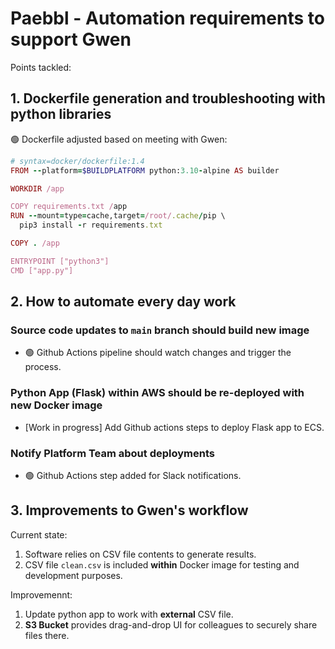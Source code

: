 # Paebbl - Automation requirements to support Gwen

Points tackled:

## 1. Dockerfile generation and troubleshooting with python libraries

🟢 Dockerfile adjusted based on meeting with Gwen:

```ruby
# syntax=docker/dockerfile:1.4
FROM --platform=$BUILDPLATFORM python:3.10-alpine AS builder

WORKDIR /app

COPY requirements.txt /app
RUN --mount=type=cache,target=/root/.cache/pip \
  pip3 install -r requirements.txt

COPY . /app

ENTRYPOINT ["python3"]
CMD ["app.py"]
```

## 2. How to automate every day work

### Source code updates to `main` branch should build new image

- 🟢 Github Actions pipeline should watch changes and trigger the process.

### Python App (Flask) within AWS should be re-deployed with new Docker image

- [Work in progress] Add Github actions steps to deploy Flask app to ECS.

### Notify Platform Team about deployments

- 🟢 Github Actions step added for Slack notifications.

## 3. Improvements to Gwen's workflow

Current state:

1. Software relies on CSV file contents to generate results.
2. CSV file `clean.csv` is included **within** Docker image for testing and development purposes.

Improvemennt:

1. Update python app to work with **external** CSV file.
2. **S3 Bucket** provides drag-and-drop UI for colleagues to securely share files there.
